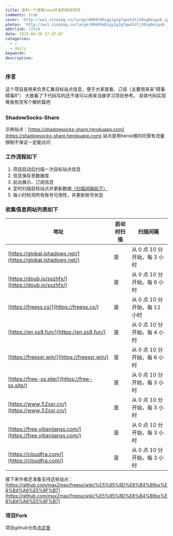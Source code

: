 ```yaml
---
title: 安利一个使用Java开发的爬虫项目
comments: true
cover: 'http://wx1.sinaimg.cn/large/0069lHOigy1g2g7qwzh2tj30sg0eigs6.jpg'
photos: 'http://wx1.sinaimg.cn/large/0069lHOigy1g2g7qwzh2tj30sg0eigs6.jpg'
abbrlink: 27418
date: 2019-04-26 17:47:07
categories: 
  - /
  - daily
keywords:
description:
---
```


### 序言
这个项目是用来负责汇集目标站点信息，便于大家查看、订阅（主要用来采“碍事碍事R”）
大致看了下代码写的还不错可以用来当做学习项目参考。
具体代码实现等我有空写个解析篇吧

## <!--more -->

### ShadowSocks-Share
示例站点：[https://shadowsocks-share.herokuapp.com](https://shadowsocks-share.herokuapp.com)
站点是用herok做的托管有流量限制不保证一定能访问

### 工作流程如下

1. 项目启动后扫描一次目标站点信息
1. 信息保存至数据库
1. 前台展示、订阅信息
1. 定时扫描目标站点并更新数据[（扫描间隔如下）](#收集信息网站列表如下)
1. 每小时检测所有账号可用性，并更新账号状态

### 收集信息网站列表如下

| 地址                                                         | 启动时扫描 | 扫描间隔                      |
| ------------------------------------------------------------ | ---------- | ----------------------------- |
| [https://global.ishadowx.net/](https://global.ishadowx.net/) | 是         | 从 0 点 10 分开始，每 3 小时  |
| [https://doub.io/sszhfx/](https://doub.io/sszhfx/)           | 是         | 从 0 点 10 分开始，每 6 小时  |
| [https://freess.cx/](https://freess.cx/)                     | 是         | 从 0 点 10 分开始，每 12 小时 |
| [https://en.ss8.fun/](https://en.ss8.fun/)                   | 是         | 从 0 点 10 分开始，每 4 小时  |
| [https://freessr.win/](https://freessr.win/)                 | 是         | 从 0 点 10 分开始，每 6 小时  |
| [https://free-ss.site/](https://free-ss.site/)               | 是         | 从 0 点 10 分开始，每 3 小时  |
| [https://www.52ssr.cn/](https://www.52ssr.cn/)               | 是         | 从 0 点 10 分开始，每 3 小时  |
| [https://free.yitianjianss.com/](https://free.yitianjianss.com/) | 是         | 从 0 点 10 分开始，每 3 小时  |
| [https://cloudfra.com/](https://cloudfra.com/)               | 是         | 从 0 点 10 分开始，每 3 小时  |

接下来作者还准备支持这些站点：[https://github.com/max2max/freess/wiki/%E5%85%8D%E8%B4%B9ss%E8%B4%A6%E5%8F%B7](https://github.com/max2max/freess/wiki/%E5%85%8D%E8%B4%B9ss%E8%B4%A6%E5%8F%B7)

### 项目Fork
项目github仓库[点这里](https://github.com/zc-zh-001/ShadowSocks-Share)
